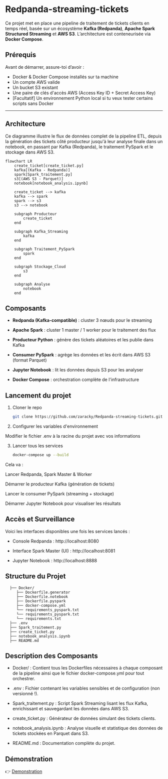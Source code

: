 # Redpanda-streaming-tickets
Ce projet met en place une pipeline de traitement de tickets clients en temps réel, basée sur un écosystème **Kafka (Redpanda)**, **Apache Spark Structured Streaming** et **AWS S3**. L’architecture est conteneurisée via **Docker Compose**.

## Prérequis

Avant de démarrer, assure-toi d’avoir :

- Docker & Docker Compose installés sur ta machine
- Un compte AWS valide
- Un bucket S3 existant
- Une paire de clés d'accès AWS (Access Key ID + Secret Access Key)
- [Facultatif] Un environnement Python local si tu veux tester certains scripts sans Docker

---

## Architecture

Ce diagramme illustre le flux de données complet de la pipeline ETL, depuis la génération des tickets côté producteur jusqu'à leur analyse finale dans un notebook, en passant par Kafka (Redpanda), le traitement PySpark et le stockage dans AWS S3.


```mermaid
flowchart LR
    create_ticket[create_ticket.py]
    kafka[(Kafka - Redpanda)]
    spark[Spark_traitement.py]
    s3[(AWS S3 - Parquet)]
    notebook[notebook_analysis.ipynb]

    create_ticket --> kafka
    kafka --> spark
    spark --> s3
    s3 --> notebook

    subgraph Producteur
        create_ticket
    end

    subgraph Kafka_Streaming
        kafka
    end

    subgraph Traitement_PySpark
        spark
    end

    subgraph Stockage_Cloud
        s3
    end

    subgraph Analyse
        notebook
    end
```



## Composants
- **Redpanda (Kafka-compatible)** : cluster 3 nœuds pour le streaming

- **Apache Spark** : cluster 1 master / 1 worker pour le traitement des flux

- **Producteur Python** : génère des tickets aléatoires et les publie dans Kafka

- **Consumer PySpark** : agrège les données et les écrit dans AWS S3 (format Parquet)

- **Jupyter Notebook** : lit les données depuis S3 pour les analyser

- **Docker Compose** : orchestration complète de l'infrastructure

## Lancement du projet
1. Cloner le repo
   ```bash
   git clone https://github.com/zaracky/Redpanda-streaming-tickets.git
   
 2. Configurer les variables d'environnement

Modifier le fichier .env à la racine du projet avec vos informations

3. Lancer tous les services
   ```bash
   docker-compose up --build

Cela va :

Lancer Redpanda, Spark Master & Worker

Démarrer le producteur Kafka (génération de tickets)

Lancer le consumer PySpark (streaming + stockage)

Démarrer Jupyter Notebook pour visualiser les résultats

## Accès et Surveillance
Voici les interfaces disponibles une fois les services lancés :

- Console Redpanda : http://localhost:8080

- Interface Spark Master (UI) : http://localhost:8081

- Jupyter Notebook : http://localhost:8888


## Structure du Projet

      ├── Docker/
         ├── Dockerfile.generator        
         ├── Dockerfile.notebook        
         ├── Dockerfile.pyspark          
         ├── docker-compose.yml           
         └── requirements_pyspark.txt
         └── requirements_pyspark.txt
         └── requirements.txt
      ├── .env
      ├── Spark_traitement.py
      ├── create_ticket.py
      ├── notebook_analysis.ipynb
      ├── README.md

## Description des Composants
- Docker/ : Contient tous les Dockerfiles nécessaires à chaque composant de la pipeline ainsi que le fichier docker-compose.yml pour tout orchestrer.

- .env : Fichier contenant les variables sensibles et de configuration (non versionné !).

- Spark_traitement.py : Script Spark Streaming lisant les flux Kafka, enrichissant et sauvegardant les données dans AWS S3.

- create_ticket.py : Générateur de données simulant des tickets clients.

- notebook_analysis.ipynb : Analyse visuelle et statistique des données de tickets stockées en Parquet dans S3.

- README.md : Documentation complète du projet.

## Démonstration

👉 [Demonstration](https://www.loom.com/share/da945a77aafb46f69410f3d57ecc5763?sid=a8942c7c-8607-4f4a-bf0a-663f9e5a6a67)

